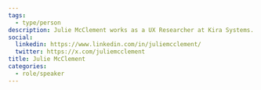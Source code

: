 ```yaml
---
tags:
  - type/person
description: Julie McClement works as a UX Researcher at Kira Systems. She has experience in conducting research for nonprofits, including the Ontario Coalitions of Rape Crisis Centres.
social:
  linkedin: https://www.linkedin.com/in/juliemcclement/
  twitter: https://x.com/juliemcclement
title: Julie McClement
categories:
  - role/speaker
---
```

